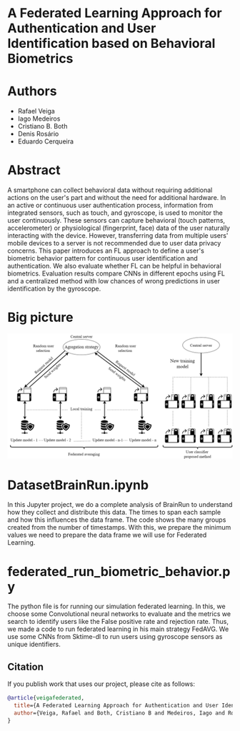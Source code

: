 # A Federated Learning Approach for Authentication and User Identification based on Behavioral Biometrics

# Authors
- Rafael Veiga 
- Iago Medeiros
- Cristiano B. Both
- Denis Rosário
- Eduardo Cerqueira

# Abstract

A smartphone can collect behavioral data without requiring additional actions on the user's part and without the need for additional hardware. In an active or continuous user authentication process, information from integrated sensors, such as touch, and gyroscope, is used to monitor the user continuously. These sensors can capture behavioral (touch patterns, accelerometer) or physiological (fingerprint, face) data of the user naturally interacting with the device. However, transferring data from multiple users' mobile devices to a server is not recommended due to user data privacy concerns. This paper introduces an FL approach to define a user's biometric behavior pattern for continuous user identification and authentication. We also evaluate whether FL can be helpful in behavioral biometrics.
Evaluation results compare CNNs in different epochs using FL and a centralized method with low chances of wrong predictions in user identification by the gyroscope.

# Big picture

![alt text](https://github.com/VeigarGit/BiometricBehaviorFL/blob/main/big.png)

# DatasetBrainRun.ipynb

In this Jupyter project, we do a complete analysis of BrainRun to understand how they collect and distribute this data. The times to span each sample and how this influences the data frame. The code shows the many groups created from the number of timestamps. With this, we prepare the minimum values we need to prepare the data frame we will use for Federated Learning. 

# federated_run_biometric_behavior.py

The python file is for running our simulation federated learning. In this, we choose some Convolutional neural networks to evaluate and the metrics we search to identify users like the False positive rate and rejection rate. Thus, we made a code to run federated learning in his main strategy FedAVG. We use some CNNs from Sktime-dl to run users using gyroscope sensors as unique identifiers.

## Citation

If you publish work that uses our project, please cite as follows: 

```bibtex
@article{veigafederated,
  title={A Federated Learning Approach for Authentication and User Identification based on Behavioral Biometrics},
  author={Veiga, Rafael and Both, Cristiano B and Medeiros, Iago and Ros{\'a}rio, Denis and Cerqueira, Eduardo}
}
```
